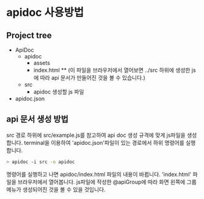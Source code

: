 # apidoc 사용방법


## Project tree
* ApiDoc
    * apidoc
      * assets
      * index.html
        ** (이 파일을 브라우저에서 열어보면 ../src 하위에 생성한 js에 따라 api 문서가 만들어진 것을 볼 수 있습니다.)
    * src
      * apidoc 생성할 js 파일
* apidoc.json


## api 문서 생성 방법
src 경로 하위에 src/example.js를 참고하여 api doc 생성 규격에 맞게 js파일을 생성합니다.
terminal을 이용하여 'apidoc.json'파일이 있는 경로에서 하위 명령어를 실행합니다.

``` bash
> apidoc -i src -o apidoc
```
명령어를 실행하고 나면 apidoc/index.html 파일의 내용이 바뀝니다.
'index.html' 파일을 브라우저에서 열어봅니다. 
js파일에 작성한 @apiGroup에 따라 화면 왼쪽에 그룹 메뉴가 생성되어진 것을 볼 수 있을 것입니다.
